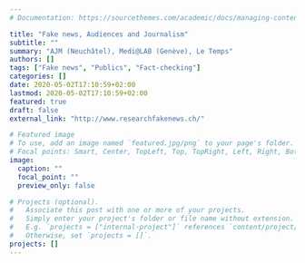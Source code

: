```yaml
---
# Documentation: https://sourcethemes.com/academic/docs/managing-content/

title: "Fake news, Audiences and Journalism"
subtitle: ""
summary: "AJM (Neuchâtel), Medi@LAB (Genève), Le Temps"
authors: []
tags: ["Fake news", "Publics", "Fact-checking"]
categories: []
date: 2020-05-02T17:10:59+02:00
lastmod: 2020-05-02T17:10:59+02:00
featured: true
draft: false
external_link: "http://www.researchfakenews.ch/"

# Featured image
# To use, add an image named `featured.jpg/png` to your page's folder.
# Focal points: Smart, Center, TopLeft, Top, TopRight, Left, Right, BottomLeft, Bottom, BottomRight.
image:
  caption: ""
  focal_point: ""
  preview_only: false

# Projects (optional).
#   Associate this post with one or more of your projects.
#   Simply enter your project's folder or file name without extension.
#   E.g. `projects = ["internal-project"]` references `content/project/deep-learning/index.md`.
#   Otherwise, set `projects = []`.
projects: []
---
```

